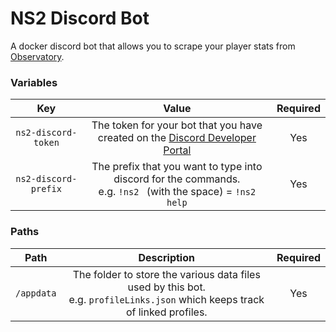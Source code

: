# NS2 Discord Bot
A docker discord bot that allows you to scrape your player stats from [Observatory](https://observatory.morrolan.ch/).

### Variables
| Key                  | Value                                                                                                                             | Required |
| :------------------: | :-------------------------------------------------------------------------------------------------------------------------------: | :------: |
| `ns2-discord-token`  | The token for your bot that you have created on the [Discord Developer Portal](https://discord.com/developers/applications/)      | Yes      |
| `ns2-discord-prefix` | The prefix that you want to type into discord for the commands.<br />e.g. `!ns2 ` (with the space) = `!ns2 help`                  | Yes      |

### Paths
| Path                 | Description                                                                                                                       | Required |
| :------------------: | :-------------------------------------------------------------------------------------------------------------------------------: | :------: |
| `/appdata`           | The folder to store the various data files used by this bot.<br />e.g. `profileLinks.json` which keeps track of linked profiles.  | Yes      |
